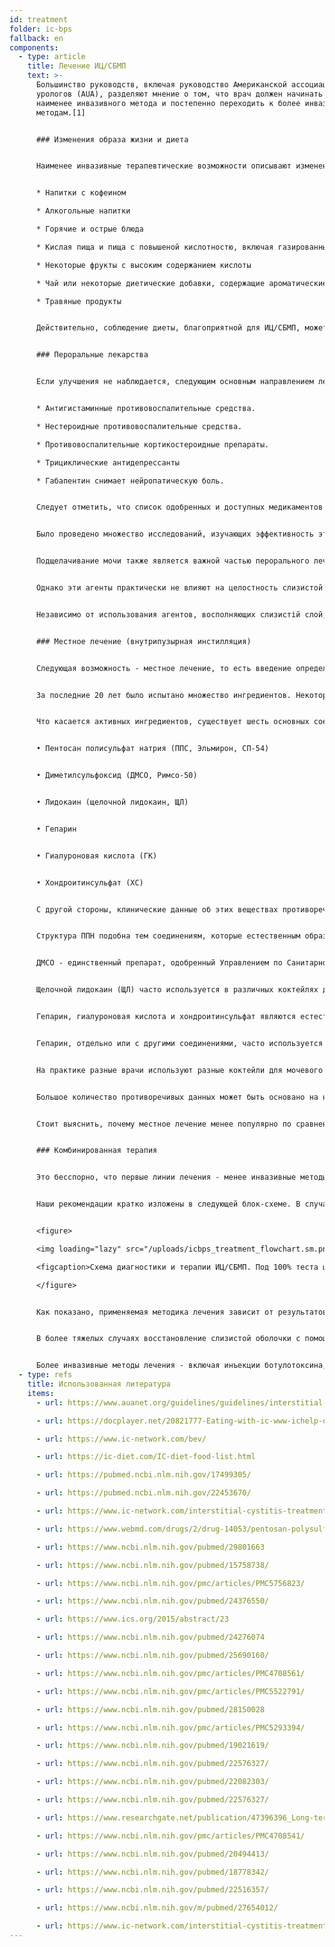 ```yaml
---
id: treatment
folder: ic-bps
fallback: en
components:
  - type: article
    title: Лечение ИЦ/СБМП
    text: >-
      Большинство руководств, включая руководство Американской ассоциации
      урологов (AUA), разделяют мнение о том, что врач должен начинать с
      наименее инвазивного метода и постепенно переходить к более инвазивным
      методам.[1]


      ### Изменения образа жизни и диета


      Наименее инвазивные терапевтические возможности описывают изменение образа жизни. Диета оказывает большое влияние на симптомы. Списки продуктов питания и напитков при ИЦ /СБМП широко доступны в Интернете,[2],[3],[4] и по этой теме были опубликованы научные статьи.[5],[6] Большинство источников согласны с тем, что определенные виды пищи раздражают поврежденную стенку мочевого пузыря. В списках обычно упоминается следующее:


      * Напитки с кофеином

      * Алкогольные напитки

      * Горячие и острые блюда

      * Кислая пища и пища с повышеной кислотностю, включая газированные напитки.

      * Некоторые фрукты с высоким содержанием кислоты

      * Чай или некоторые диетические добавки, содержащие ароматические масла и/или летучие масляные соединения.

      * Травяные продукты


      Действительно, соблюдение диеты, благоприятной для ИЦ/СБМП, может помочь смягчить симптомы. Однако сами по себе изменения образа жизни и диеты не всегда работают, особенно в тяжелых случаях. Обычно до проявления эффектов требуется значительное время, и во время такой терапии симптомы могут ухудшиться.


      ### Пероральные лекарства


      Если улучшения не наблюдается, следующим основным направлением лечения является пероральная терапия. Наиболее распространенные лекарства обычно содержат один или несколько из следующих активных ингредиентов:


      * Антигистаминные противовоспалительные средства.

      * Нестероидные противовоспалительные средства.

      * Противовоспалительные кортикостероидные препараты.

      * Трициклические антидепрессанты

      * Габапентин снимает нейропатическую боль.


      Следует отметить, что список одобренных и доступных медикаментов сильно различается в зависимости от страны.


      Было проведено множество исследований, изучающих эффективность этих веществ, и это кратко изложено на многих страницах.[7] Эти агенты обладают противовоспалительным действием, блокируют медиатор боли и обладают антидепрессивным действием. Следовательно, пероральные препараты являются эффективным способом смягчения симптомов мочеиспускания и/или боли, улучшая таким образом качество жизни пациента.


      Подщелачивание мочи также является важной частью перорального лечения, поскольку кислая моча может раздражать мочевой пузырь и ухудшать симптомы. Избегать пищевых продуктов, повышающих кислотность мочи, во многих случаях недостаточно. Следовательно, ощелачивающие таблетки (лекарства или пищевые добавки) также играют важную роль в пероральном приеме лекарств.


      Однако эти агенты практически не влияют на целостность слизистой оболочки. Стоит упомянуть, что есть определенные препараты, которые действительно содержат один или несколько активных фармацевтических ингредиентов (подробно описанных ниже), используемых для восполнения слизистой оболочки. Многие из них широко известны и доступны в Интернете. В этой группе наиболее важным лекарством является Пентозан Полисульфат Натрия (ППН, Эльмирон, СП-54), который одобрен Управлением по Cанитарному Надзору за Качеством Пищевых Продуктов и Медикаментов (США) и считается единственным пероральным препаратом, который активно помогает восстановлению слизистой оболочки.


      Независимо от использования агентов, восполняющих слизистій слой, пероральная терапия имеет ряд существенных недостатков. Чтобы попасть в мочевой пузырь, лекарства должны абсорбироваться в пищеварительной системе, поступать в кровоток и достигать других тканей. Это снижает эффективность препаратов и увеличивает вероятность побочных эффектов. ППН, например, необходимо принимать в течение 3 месяцев или более, чтобы ощутить его влияние на слизистый слой. Пероральный прием ППН в течение более длительного периода может иметь серьезные побочные эффекты;[8] недавнее открытие по этой теме вызывает особую озабоченность.[9]


      ### Местное лечение (внутрипузырная инстилляция)


      Следующая возможность - местное лечение, то есть введение определенных веществ непосредственно в мочевой пузырь.


      За последние 20 лет было испытано множество ингредиентов. Некоторые из них, например БЦЖ (Бацила Кальмета-Герена), оказались неэффективными.[10] У других, которые взаимодействовали с фактором роста нервов, были проблемы с безопасностью.[11] При приеме некоторых веществ было достигнуто только частичное улучшение: например, при приеме ваниллоидов боль уменьшилась, но не наблюдалось улучшения в отношении симптомов мочеиспускания.[12] Есть некоторые агенты, которые сейчас исследуются, но результаты пока противоречивы и/или неубедительны, либо клинических испытаний еще не было проведено. Блокирование рецепторов P2X3 (которые влияют на активность мочевого пузыря) может быть многообещающим, но потребуются дальнейшие эксперименты.[13] Ботулинический токсин A (BTX-A, Botox) исследовался несколько раз, но результаты кажутся противоречивыми.[14],[15] Использование липосом для доставки различных агентов может быть эффективным методом,[16] но, опять же, потребуются дальнейшие эксперименты.


      Что касается активных ингредиентов, существует шесть основных соединений, которые связаны с восполнением слизистогой оболочки. Это следующие:


      • Пентосан полисульфат натрия (ППС, Эльмирон, СП-54)


      • Диметилсульфоксид (ДМСО, Римсо-50)


      • Лидокаин (щелочной лидокаин, ЩЛ)


      • Гепарин


      • Гиалуроновая кислота (ГК)


      • Хондроитинсульфат (ХС)


      С другой стороны, клинические данные об этих веществах противоречивы.


      Структура ППН подобна тем соединениям, которые естественным образом присутствуют в слизистой оболочке. Механизм его действия до сих пор неизвестен, но он может быть эффективным внутрипузырным лекарством.[17]


      ДМСО - единственный препарат, одобренный Управлением по Cанитарному Надзору за Качеством Пищевых Продуктов и Медикаментов (США) для инстилляции мочевого пузыря. Согласно некоторым статьям, он более эффективен, чем некоторые другие агенты,[18] тогда как другие источники указывают на проблемы, связанные с ДМСО.[19]


      Щелочной лидокаин (ЩЛ) часто используется в различных коктейлях для мочевого пузыря. По некоторым данным, это лекарство само по себе эффективное для восстановления слизистой оболочки.[20] Большинство терапевтов считают, что он может повысить эффективность других соединений,[21] даже если есть исследования, отрицающие это.


      Гепарин, гиалуроновая кислота и хондроитинсульфат являются естественными компонентами слизистой оболочки.


      Гепарин, отдельно или с другими соединениями, часто используется для местного лечения.[22] Есть данные, согласно которым он менее эффективен, чем, например, ДМСО (см. Выше). Гиалуроновая кислота может быть наиболее распространенным компонентом; его эффективность проверялась несколько раз с разными результатами.[23],[24],[25] Имеющиеся данные также противоречивы и для хондроитинсульфата.[26],[27],[28] Согласно некоторым исследованиям, ГК + ХС может быть столь же эффективным, как и ДМСО.[29]


      На практике разные врачи используют разные коктейли для мочевого пузыря,[30] надеясь, что пациент откликнется на лечение.


      Большое количество противоречивых данных может быть основано на нескольких фактах. Во-первых, этиология ИЦ /СБМП до сих пор не известна. Если заболевание может появиться по разным причинам, пациенты с разной этиологией могут по-разному реагировать на лечение. Во-вторых, во многих странах одобрено только одно или очень мало из этих лекарств, что само по себе препятствует построению объективной и сравнительной картины. В-третьих, в большинстве стран для инстилляции используется лишь несколько агентов или коктейлей, обычно в виде ex-tempore, что затрудняет проведение клинических испытаний с большим размером выборки.


      Стоит выяснить, почему местное лечение менее популярно по сравнению с пероральными препаратами, несмотря на то что оно более эффективно - при использовании правильного лекарства. Инвазивность - важный фактор. Многие врачи стараются избегать использования катетера, за исключением случаев, когда это неизбежно. Пациенты часто отказываются от инстилляционной терапии, опасаясь боли и риска дальнейших проблем - микроповреждений и инфекций, которые может вызвать катетер. Чтобы преодолеть эти проблемы, Urosystem разработала UroDapter® и UroStill®. UroDapter® - это небольшое устройство, заменяющее катетер. UroStill® представляет собой устройство, которое позволяет пациентам-женщинам самостоятельно делать инстилляции. С помощью UroStill® лечение мочевого пузыря можно проводить дома, без какой-либо непосредственной помощи медицинского работника.


      ### Комбинированная терапия


      Это бесспорно, что первые линии лечения - менее инвазивные методы, такие как диета и пероральные препараты - нужны. К сожалению, не только диагноз занимает много времени, но и эффект от менее инвазивных методов лечения проявляется позже. Это приводит к обычной ситуации, когда пациенты тратят 1–3 года и более на жизнь с трудно переносимой болью, тяжелыми мочевыми синдромами и постепенно ухудшающимся качеством жизни. Чем больше времени было потрачено на это, тем больше вероятность того, что пациент вообще не ответит на менее инвазивные методы лечения.


      Наши рекомендации кратко изложены в следующей блок-схеме. В случае тяжелых симптомов рекомендуется начать комбинированную терапию пероральным и внутрипузырным лечением, чтобы состояние пациента улучшилось как можно скорее.


      <figure>

      <img loading="lazy" src="/uploads/icbps_treatment_flowchart.sm.png" srcset="/uploads/icbps_treatment_flowchart.png 2x, /uploads/icbps_treatment_flowchart.sm.png 1x" alt="ICBPS treatment flowchart"/>

      <figcaption>Схема диагностики и терапии ИЦ/СБМП. Под 100% теста целостности слизистой оболочки следует понимать среднее значение порций мочи, измеренных в первый день (с низким потреблением жидкости) (описано в главе «Диагностика ИЦ/СБМП»).</figcaption>

      </figure>


      Как показано, применяемая методика лечения зависит от результатов теста целостности защитного слоя. Изменение образа жизни, диета и пероральное лечение эффективны и достаточны только в легких ИЦ/СБМП. В этих случаях также необходимо наблюдение за пациентом, потому что, несмотря на проведенное лечение, нельзя исключать ухудшение состояния. (Система наблюдения за пациентами еще не внедрена на этом веб-сайте.)


      В более тяжелых случаях восстановление слизистой оболочки с помощью инстилляций мочевого пузыря должно быть начато немедленно, но все менее инвазивные методы обычно выполняются одновременно.


      Более инвазивные методы лечения - включая инъекции ботулотоксина, нейромодуляцию, фульгурацию поврежденных участков слизистого слоя или цистэктомию - выполняются только в том случае, если все другие методы лечения оказались неэффективными. Альтернативные методы, включая иглоукалывание и кислородную терапию под высоким давлением, в основном рекомендуются в качестве дополнительных методов лечения, учитывая их неправильное соотношение затрат и результатов.
  - type: refs
    title: Использованная литература
    items:
      - url: https://www.auanet.org/guidelines/guidelines/interstitial-cystitis-(ic/bps)-guideline

      - url: https://docplayer.net/20821777-Eating-with-ic-www-ichelp-org-interstitial-cystitis-association.html

      - url: https://www.ic-network.com/bev/

      - url: https://ic-diet.com/IC-diet-food-list.html

      - url: https://pubmed.ncbi.nlm.nih.gov/17499305/

      - url: https://pubmed.ncbi.nlm.nih.gov/22453670/

      - url: https://www.ic-network.com/interstitial-cystitis-treatments/oral-medication/

      - url: https://www.webmd.com/drugs/2/drug-14053/pentosan-polysulfate-sodium-oral/details

      - url: https://www.ncbi.nlm.nih.gov/pubmed/29801663

      - url: https://www.ncbi.nlm.nih.gov/pubmed/15758738/

      - url: https://www.ncbi.nlm.nih.gov/pmc/articles/PMC5756823/

      - url: https://www.ncbi.nlm.nih.gov/pubmed/24376550/

      - url: https://www.ics.org/2015/abstract/23

      - url: https://www.ncbi.nlm.nih.gov/pubmed/24276074

      - url: https://www.ncbi.nlm.nih.gov/pubmed/25690160/

      - url: https://www.ncbi.nlm.nih.gov/pmc/articles/PMC4708561/

      - url: https://www.ncbi.nlm.nih.gov/pmc/articles/PMC5522791/

      - url: https://www.ncbi.nlm.nih.gov/pubmed/28150028

      - url: https://www.ncbi.nlm.nih.gov/pmc/articles/PMC5293394/

      - url: https://www.ncbi.nlm.nih.gov/pubmed/19021619/

      - url: https://www.ncbi.nlm.nih.gov/pubmed/22576327/

      - url: https://www.ncbi.nlm.nih.gov/pubmed/22082303/

      - url: https://www.ncbi.nlm.nih.gov/pubmed/22576327/

      - url: https://www.researchgate.net/publication/47396396_Long-term_results_of_intravesical_hyaluronan_therapy_in_bladder_pain_syndromeinterstitial_cystitis

      - url: https://www.ncbi.nlm.nih.gov/pmc/articles/PMC4708541/

      - url: https://www.ncbi.nlm.nih.gov/pubmed/20494413/

      - url: https://www.ncbi.nlm.nih.gov/pubmed/18778342/

      - url: https://www.ncbi.nlm.nih.gov/pubmed/22516357/

      - url: https://www.ncbi.nlm.nih.gov/m/pubmed/27654012/

      - url: https://www.ic-network.com/interstitial-cystitis-treatments/bladder-instillations/
---
```

